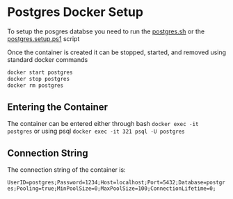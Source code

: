 # Postgres Docker Setup
To setup the posgres databse you need to run the [postgres.sh](./posgres-setup.sh) or the [postgres.setup.ps1](./postrgres-setup.ps1) script

Once the container is created it can be stopped, started, and removed using standard docker commands

```bash
docker start postgres
docker stop postgres
docker rm postgres
```

## Entering the Container
The container can be entered either through bash `docker exec -it postgres` or using psql `docker exec -it 321 psql -U postgres`

## Connection String
The connection string of the container is:

`UserID=postgres;Password=1234;Host=localhost;Port=5432;Database=postgres;Pooling=true;MinPoolSize=0;MaxPoolSize=100;ConnectionLifetime=0;`

